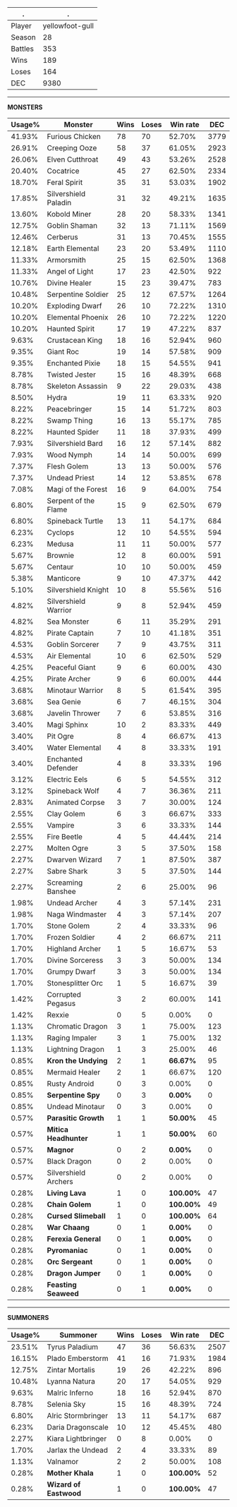 .|.
|-|-
Player|yellowfoot-gull
Season|28
Battles|353
Wins|189
Loses|164
DEC|9380

---
**MONSTERS**

Usage%|Monster|Wins|Loses|Win rate|DEC|
-|-|-|-|-|-|
41.93%|Furious Chicken|78|70|52.70%|3779|
26.91%|Creeping Ooze|58|37|61.05%|2923|
26.06%|Elven Cutthroat|49|43|53.26%|2528|
20.40%|Cocatrice|45|27|62.50%|2334|
18.70%|Feral Spirit|35|31|53.03%|1902|
17.85%|Silvershield Paladin|31|32|49.21%|1635|
13.60%|Kobold Miner|28|20|58.33%|1341|
12.75%|Goblin Shaman|32|13|71.11%|1569|
12.46%|Cerberus|31|13|70.45%|1555|
12.18%|Earth Elemental|23|20|53.49%|1110|
11.33%|Armorsmith|25|15|62.50%|1368|
11.33%|Angel of Light|17|23|42.50%|922|
10.76%|Divine Healer|15|23|39.47%|783|
10.48%|Serpentine Soldier|25|12|67.57%|1264|
10.20%|Exploding Dwarf|26|10|72.22%|1310|
10.20%|Elemental Phoenix|26|10|72.22%|1220|
10.20%|Haunted Spirit|17|19|47.22%|837|
9.63%|Crustacean King|18|16|52.94%|960|
9.35%|Giant Roc|19|14|57.58%|909|
9.35%|Enchanted Pixie|18|15|54.55%|941|
8.78%|Twisted Jester|15|16|48.39%|668|
8.78%|Skeleton Assassin|9|22|29.03%|438|
8.50%|Hydra|19|11|63.33%|920|
8.22%|Peacebringer|15|14|51.72%|803|
8.22%|Swamp Thing|16|13|55.17%|785|
8.22%|Haunted Spider|11|18|37.93%|499|
7.93%|Silvershield Bard|16|12|57.14%|882|
7.93%|Wood Nymph|14|14|50.00%|699|
7.37%|Flesh Golem|13|13|50.00%|576|
7.37%|Undead Priest|14|12|53.85%|678|
7.08%|Magi of the Forest|16|9|64.00%|754|
6.80%|Serpent of the Flame|15|9|62.50%|679|
6.80%|Spineback Turtle|13|11|54.17%|684|
6.23%|Cyclops|12|10|54.55%|594|
6.23%|Medusa|11|11|50.00%|577|
5.67%|Brownie|12|8|60.00%|591|
5.67%|Centaur|10|10|50.00%|459|
5.38%|Manticore|9|10|47.37%|442|
5.10%|Silvershield Knight|10|8|55.56%|516|
4.82%|Silvershield Warrior|9|8|52.94%|459|
4.82%|Sea Monster|6|11|35.29%|291|
4.82%|Pirate Captain|7|10|41.18%|351|
4.53%|Goblin Sorcerer|7|9|43.75%|311|
4.53%|Air Elemental|10|6|62.50%|529|
4.25%|Peaceful Giant|9|6|60.00%|430|
4.25%|Pirate Archer|9|6|60.00%|444|
3.68%|Minotaur Warrior|8|5|61.54%|395|
3.68%|Sea Genie|6|7|46.15%|304|
3.68%|Javelin Thrower|7|6|53.85%|316|
3.40%|Magi Sphinx|10|2|83.33%|449|
3.40%|Pit Ogre|8|4|66.67%|413|
3.40%|Water Elemental|4|8|33.33%|191|
3.40%|Enchanted Defender|4|8|33.33%|196|
3.12%|Electric Eels|6|5|54.55%|312|
3.12%|Spineback Wolf|4|7|36.36%|211|
2.83%|Animated Corpse|3|7|30.00%|124|
2.55%|Clay Golem|6|3|66.67%|333|
2.55%|Vampire|3|6|33.33%|144|
2.55%|Fire Beetle|4|5|44.44%|214|
2.27%|Molten Ogre|3|5|37.50%|158|
2.27%|Dwarven Wizard|7|1|87.50%|387|
2.27%|Sabre Shark|3|5|37.50%|144|
2.27%|Screaming Banshee|2|6|25.00%|96|
1.98%|Undead Archer|4|3|57.14%|231|
1.98%|Naga Windmaster|4|3|57.14%|207|
1.70%|Stone Golem|2|4|33.33%|96|
1.70%|Frozen Soldier|4|2|66.67%|211|
1.70%|Highland Archer|1|5|16.67%|53|
1.70%|Divine Sorceress|3|3|50.00%|134|
1.70%|Grumpy Dwarf|3|3|50.00%|134|
1.70%|Stonesplitter Orc|1|5|16.67%|39|
1.42%|Corrupted Pegasus|3|2|60.00%|141|
1.42%|Rexxie|0|5|0.00%|0|
1.13%|Chromatic Dragon|3|1|75.00%|123|
1.13%|Raging Impaler|3|1|75.00%|132|
1.13%|Lightning Dragon|1|3|25.00%|46|
0.85%|**Kron the Undying**|2|1|**66.67%**|95|
0.85%|Mermaid Healer|2|1|66.67%|120|
0.85%|Rusty Android|0|3|0.00%|0|
0.85%|**Serpentine Spy**|0|3|**0.00%**|0|
0.85%|Undead Minotaur|0|3|0.00%|0|
0.57%|**Parasitic Growth**|1|1|**50.00%**|45|
0.57%|**Mitica Headhunter**|1|1|**50.00%**|60|
0.57%|**Magnor**|0|2|**0.00%**|0|
0.57%|Black Dragon|0|2|0.00%|0|
0.57%|Silvershield Archers|0|2|0.00%|0|
0.28%|**Living Lava**|1|0|**100.00%**|47|
0.28%|**Chain Golem**|1|0|**100.00%**|49|
0.28%|**Cursed Slimeball**|1|0|**100.00%**|64|
0.28%|**War Chaang**|0|1|**0.00%**|0|
0.28%|**Ferexia General**|0|1|**0.00%**|0|
0.28%|**Pyromaniac**|0|1|**0.00%**|0|
0.28%|**Orc Sergeant**|0|1|**0.00%**|0|
0.28%|**Dragon Jumper**|0|1|**0.00%**|0|
0.28%|**Feasting Seaweed**|0|1|**0.00%**|0|

---
**SUMMONERS**

Usage%|Summoner|Wins|Loses|Win rate|DEC|
-|-|-|-|-|-|
23.51%|Tyrus Paladium|47|36|56.63%|2507|
16.15%|Plado Emberstorm|41|16|71.93%|1984|
12.75%|Zintar Mortalis|19|26|42.22%|896|
10.48%|Lyanna Natura|20|17|54.05%|929|
9.63%|Malric Inferno|18|16|52.94%|870|
8.78%|Selenia Sky|15|16|48.39%|724|
6.80%|Alric Stormbringer|13|11|54.17%|687|
6.23%|Daria Dragonscale|10|12|45.45%|480|
2.27%|Kiara Lightbringer|0|8|0.00%|0|
1.70%|Jarlax the Undead|2|4|33.33%|89|
1.13%|Valnamor|2|2|50.00%|108|
0.28%|**Mother Khala**|1|0|**100.00%**|52|
0.28%|**Wizard of Eastwood**|1|0|**100.00%**|47|
